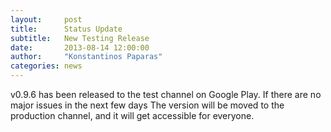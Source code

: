 ```yaml
---
layout:     post
title:      Status Update
subtitle:   New Testing Release
date:       2013-08-14 12:00:00
author:     "Konstantinos Paparas"
categories: news
---
```


v0.9.6 has been released to the test channel on Google Play. If there are no major issues in the next few days The version will be moved to the production channel, and it will get accessible for everyone.